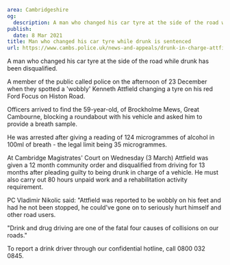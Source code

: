 ```yaml
area: Cambridgeshire
og:
  description: A man who changed his car tyre at the side of the road while drunk has been disqualified.
publish:
  date: 8 Mar 2021
title: Man who changed his car tyre while drunk is sentenced
url: https://www.cambs.police.uk/news-and-appeals/drunk-in-charge-attfield
```

A man who changed his car tyre at the side of the road while drunk has been disqualified.

A member of the public called police on the afternoon of 23 December when they spotted a 'wobbly' Kenneth Attfield changing a tyre on his red Ford Focus on Histon Road.

Officers arrived to find the 59-year-old, of Brockholme Mews, Great Cambourne, blocking a roundabout with his vehicle and asked him to provide a breath sample.

He was arrested after giving a reading of 124 microgrammes of alcohol in 100ml of breath - the legal limit being 35 microgrammes.

At Cambridge Magistrates' Court on Wednesday (3 March) Attfield was given a 12 month community order and disqualified from driving for 13 months after pleading guilty to being drunk in charge of a vehicle. He must also carry out 80 hours unpaid work and a rehabilitation activity requirement.

PC Vladimir Nikolic said: "Attfield was reported to be wobbly on his feet and had he not been stopped, he could've gone on to seriously hurt himself and other road users.

"Drink and drug driving are one of the fatal four causes of collisions on our roads."

To report a drink driver through our confidential hotline, call 0800 032 0845.
